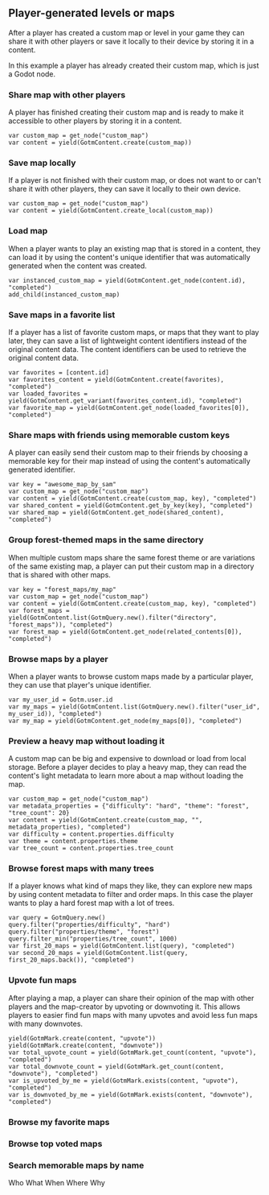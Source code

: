 <!--
MIT License

Copyright (c) 2020-2022 Macaroni Studios AB

Permission is hereby granted, free of charge, to any person obtaining a copy
of this software and associated documentation files (the "Software"), to deal
in the Software without restriction, including without limitation the rights
to use, copy, modify, merge, publish, distribute, sublicense, and/or sell
copies of the Software, and to permit persons to whom the Software is
furnished to do so, subject to the following conditions:

The above copyright notice and this permission notice shall be included in all
copies or substantial portions of the Software.

THE SOFTWARE IS PROVIDED "AS IS", WITHOUT WARRANTY OF ANY KIND, EXPRESS OR
IMPLIED, INCLUDING BUT NOT LIMITED TO THE WARRANTIES OF MERCHANTABILITY,
FITNESS FOR A PARTICULAR PURPOSE AND NONINFRINGEMENT. IN NO EVENT SHALL THE
AUTHORS OR COPYRIGHT HOLDERS BE LIABLE FOR ANY CLAIM, DAMAGES OR OTHER
LIABILITY, WHETHER IN AN ACTION OF CONTRACT, TORT OR OTHERWISE, ARISING FROM,
OUT OF OR IN CONNECTION WITH THE SOFTWARE OR THE USE OR OTHER DEALINGS IN THE
SOFTWARE.
-->

## Player-generated levels or maps

After a player has created a custom map or level in your game they can share it with other players or save it locally to their device by storing it in a content.

In this example a player has already created their custom map, which is just a Godot node.

### Share map with other players

A player has finished creating their custom map and is ready to make it accessible to other players by storing it in a content.

```gdscript
var custom_map = get_node("custom_map")
var content = yield(GotmContent.create(custom_map))
```

<gdscript>

### Save map locally

If a player is not finished with their custom map, or does not want to or can't share it with other players, they can save it locally to their own device.

```gdscript
var custom_map = get_node("custom_map")
var content = yield(GotmContent.create_local(custom_map))
```

</gdscript>

### Load map

When a player wants to play an existing map that is stored in a content, they can load it by using the content's unique identifier that was automatically generated when the content was created.

```gdscript
var instanced_custom_map = yield(GotmContent.get_node(content.id), "completed")
add_child(instanced_custom_map)
```

### Save maps in a favorite list

If a player has a list of favorite custom maps, or maps that they want to play later, they can save a list of lightweight content identifiers instead of the original content data. The content identifiers can be used to retrieve the original content data.

```gdscript
var favorites = [content.id]
var favorites_content = yield(GotmContent.create(favorites), "completed")
var loaded_favorites = yield(GotmContent.get_variant(favorites_content.id), "completed")
var favorite_map = yield(GotmContent.get_node(loaded_favorites[0]), "completed")
```

### Share maps with friends using memorable custom keys

A player can easily send their custom map to their friends by choosing a memorable key for their map instead of using the content's automatically generated identifier.

```gdscript
var key = "awesome_map_by_sam"
var custom_map = get_node("custom_map")
var content = yield(GotmContent.create(custom_map, key), "completed")
var shared_content = yield(GotmContent.get_by_key(key), "completed")
var shared_map = yield(GotmContent.get_node(shared_content), "completed")
```

### Group forest-themed maps in the same directory

When multiple custom maps share the same forest theme or are variations of the same existing map, a player can put their custom map in a directory that is shared with other maps.

```gdscript
var key = "forest_maps/my_map"
var custom_map = get_node("custom_map")
var content = yield(GotmContent.create(custom_map, key), "completed")
var forest_maps = yield(GotmContent.list(GotmQuery.new().filter("directory", "forest_maps")), "completed")
var forest_map = yield(GotmContent.get_node(related_contents[0]), "completed")
```

### Browse maps by a player

When a player wants to browse custom maps made by a particular player, they can use that player's unique identifier.

```gdscript
var my_user_id = Gotm.user.id
var my_maps = yield(GotmContent.list(GotmQuery.new().filter("user_id", my_user_id)), "completed")
var my_map = yield(GotmContent.get_node(my_maps[0]), "completed")
```

### Preview a heavy map without loading it

A custom map can be big and expensive to download or load from local storage. Before a player decides to play a heavy map, they can read the content's light metadata to learn more about a map without loading the map.

```gdscript
var custom_map = get_node("custom_map")
var metadata_properties = {"difficulty": "hard", "theme": "forest", "tree_count": 20}
var content = yield(GotmContent.create(custom_map, "", metadata_properties), "completed")
var difficulty = content.properties.difficulty
var theme = content.properties.theme
var tree_count = content.properties.tree_count
```

### Browse forest maps with many trees

If a player knows what kind of maps they like, they can explore new maps by using content metadata to filter and order maps. In this case the player wants to play a hard forest map with a lot of trees.

```gdscript
var query = GotmQuery.new()
query.filter("properties/difficulty", "hard")
query.filter("properties/theme", "forest")
query.filter_min("properties/tree_count", 1000)
var first_20_maps = yield(GotmContent.list(query), "completed")
var second_20_maps = yield(GotmContent.list(query, first_20_maps.back()), "completed")
```

### Upvote fun maps

After playing a map, a player can share their opinion of the map with other players and the map-creator by upvoting or downvoting it. This allows players to easier find fun maps with many upvotes and avoid less fun maps with many downvotes.

```gdscript
yield(GotmMark.create(content, "upvote"))
yield(GotmMark.create(content, "downvote"))
var total_upvote_count = yield(GotmMark.get_count(content, "upvote"), "completed")
var total_downvote_count = yield(GotmMark.get_count(content, "downvote"), "completed")
var is_upvoted_by_me = yield(GotmMark.exists(content, "upvote"), "completed")
var is_downvoted_by_me = yield(GotmMark.exists(content, "downvote"), "completed")
```

### Browse my favorite maps

### Browse top voted maps

### Search memorable maps by name

Who
What
When
Where
Why
